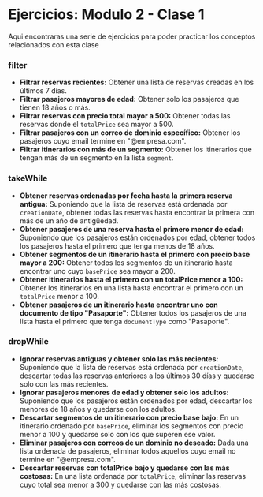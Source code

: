 # Ejercicios: Modulo 2 - Clase 1

Aqui encontraras una serie de ejercicios para poder practicar los conceptos relacionados con esta clase

### **filter**
- **Filtrar reservas recientes:** Obtener una lista de reservas creadas en los últimos 7 días.
- **Filtrar pasajeros mayores de edad:** Obtener solo los pasajeros que tienen 18 años o más.
- **Filtrar reservas con precio total mayor a 500:** Obtener todas las reservas donde el `totalPrice` sea mayor a 500.
- **Filtrar pasajeros con un correo de dominio específico:** Obtener los pasajeros cuyo email termine en "@empresa.com".
- **Filtrar itinerarios con más de un segmento:** Obtener los itinerarios que tengan más de un segmento en la lista `segment`.


### **takeWhile**
- **Obtener reservas ordenadas por fecha hasta la primera reserva antigua:** Suponiendo que la lista de reservas está ordenada por `creationDate`, obtener todas las reservas hasta encontrar la primera con más de un año de antigüedad.
- **Obtener pasajeros de una reserva hasta el primero menor de edad:** Suponiendo que los pasajeros están ordenados por edad, obtener todos los pasajeros hasta el primero que tenga menos de 18 años.
- **Obtener segmentos de un itinerario hasta el primero con precio base mayor a 200:** Obtener todos los segmentos de un itinerario hasta encontrar uno cuyo `basePrice` sea mayor a 200.
- **Obtener itinerarios hasta el primero con un totalPrice menor a 100:** Obtener los itinerarios en una lista hasta encontrar el primero con un `totalPrice` menor a 100.
- **Obtener pasajeros de un itinerario hasta encontrar uno con documento de tipo "Pasaporte":** Obtener todos los pasajeros de una lista hasta el primero que tenga `documentType` como "Pasaporte".


### **dropWhile**
- **Ignorar reservas antiguas y obtener solo las más recientes:** Suponiendo que la lista de reservas está ordenada por `creationDate`, descartar todas las reservas anteriores a los últimos 30 días y quedarse solo con las más recientes.
- **Ignorar pasajeros menores de edad y obtener solo los adultos:** Suponiendo que los pasajeros están ordenados por edad, descartar los menores de 18 años y quedarse con los adultos.
- **Descartar segmentos de un itinerario con precio base bajo:** En un itinerario ordenado por `basePrice`, eliminar los segmentos con precio menor a 100 y quedarse solo con los que superen ese valor.
- **Eliminar pasajeros con correos de un dominio no deseado:** Dada una lista ordenada de pasajeros, eliminar todos aquellos cuyo email no termine en "@empresa.com".
- **Descartar reservas con totalPrice bajo y quedarse con las más costosas:** En una lista ordenada por `totalPrice`, eliminar las reservas cuyo total sea menor a 300 y quedarse con las más costosas.
